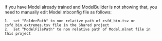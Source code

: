 If you have Model already trained and ModelBuilder is not showing that,
you need to manually edit Model.mbconfig file as follows:

	1.	set "FolderPath" to non relative path of csfd_bin.tsv or csfd_bin_extremes.tsv file in the Shared project
	2.	set "ModelFilePath" to non relative path of Model.mlnet file in this project
